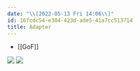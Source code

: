 ```yaml
---
date: "\\[2022-05-13 Fri 14:06\\]"
id: 16fcdc54-e304-423d-ade5-41a7cc513714
title: Adapter
---
```


- [[GoF]]

![](../media/img/class-adapter.jpg) ![](../media/img/object-adapter.jpg)
